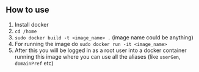## How to use ##
1. Install docker
2. ```cd /home```
3. ```sudo docker build -t <image_name> .``` (image name could be anything)
4. For running the image do ```sudo docker run -it <image_name>```
5. After this you will be logged in as a root user into a docker container running this image where you can use all the aliases (like ```userGen```, ```domainPref``` etc)
   
